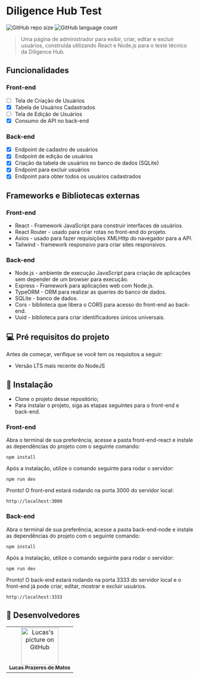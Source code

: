 # Diligence Hub Test

![GitHub repo size](https://img.shields.io/github/repo-size/lucasprzm/diligence-hub-test?style=for-the-badge)
![GitHub language count](https://img.shields.io/github/languages/count/lucasprzm/diligence-hub-test?style=for-the-badge)

> Uma página de administrador para exibir, criar, editar e excluir usuários, construída utilizando React e Node.js para o teste técnico da Diligence Hub.

## Funcionalidades

### Front-end

- [ ] Tela de Criação de Usuários
- [x] Tabela de Usuários Cadastrados
- [ ] Tela de Edição de Usuários
- [x] Consumo de API no back-end

### Back-end

- [x] Endpoint de cadastro de usuários
- [x] Endpoint de edição de usuários
- [x] Criação da tabela de usuários no banco de dados (SQLite)
- [x] Endpoint para excluir usuários
- [x] Endpoint para obter todos os usuários cadastrados

## Frameworks e Bibliotecas externas

### Front-end

- React - Framework JavaScript para construir interfaces de usuários.
- React Router - usado para criar rotas no front-end do projeto.
- Axios - usado para fazer requisições XMLHttp do navegador para a API.
- Tailwind - framework responsivo para criar sites responsivos.

### Back-end

- Node.js - ambiente de execução JavaScript para criação de aplicações sem depender de um browser para execução.
- Express - Framework para aplicações web com Node.js.
- TypeORM - ORM para realizar as queries do banco de dados.
- SQLite - banco de dados.
- Cors - biblioteca que libera o CORS para acesso do front-end ao back-end.
- Uuid - biblioteca para criar identificadores únicos universais.

## 💻 Pré requisitos do projeto

Antes de começar, verifique se você tem os requisitos a seguir:

- Versão LTS mais recente do NodeJS

## 🚀 Instalação

- Clone o projeto desse repositório;
- Para instalar o projeto, siga as etapas seguintes para o front-end e back-end.

### Front-end

Abra o terminal de sua preferência, acesse a pasta front-end-react e instale as dependências do projeto com o seguinte comando:

```
npm install
```

Após a instalação, utilize o comando seguinte para rodar o servidor:

```
npm run dev
```

Pronto! O front-end estará rodando na porta 3000 do servidor local:

```
http://localhost:3000
```

### Back-end

Abra o terminal de sua preferência, acesse a pasta back-end-node e instale as dependências do projeto com o seguinte comando:

```
npm install
```

Após a instalação, utilize o comando seguinte para rodar o servidor:

```
npm run dev
```

Pronto! O back-end estará rodando na porta 3333 do servidor local e o front-end já pode criar, editar, mostrar e excluir usuários.

```
http://localhost:3333
```

## 🤝 Desenvolvedores

<table>
  <tr>
    <td align="center">
      <a href="#">
        <img src="https://avatars.githubusercontent.com/u/60558571?v=4" width="100px;" alt="Lucas's picture on GitHub"/><br>
        <sub>
          <b>Lucas Prazeres de Matos</b>
        </sub>
      </a>
    </td>
  </tr>
</table>
